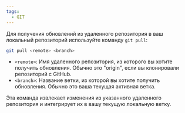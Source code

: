 ```yaml
---
tags:
  - GIT
---
```

Для получения обновлений из удаленного репозитория в ваш локальный репозиторий используйте команду `git pull`:

```bash
git pull <remote> <branch>
```

- `<remote>`: Имя удаленного репозитория, из которого вы хотите получить обновления. Обычно это "origin", если вы клонировали репозиторий с GitHub.
- `<branch>`: Название ветки, из которой вы хотите получить обновления. Обычно это ваша текущая активная ветка.

Эта команда извлекает изменения из указанного удаленного репозитория и интегрирует их в вашу текущую локальную ветку.